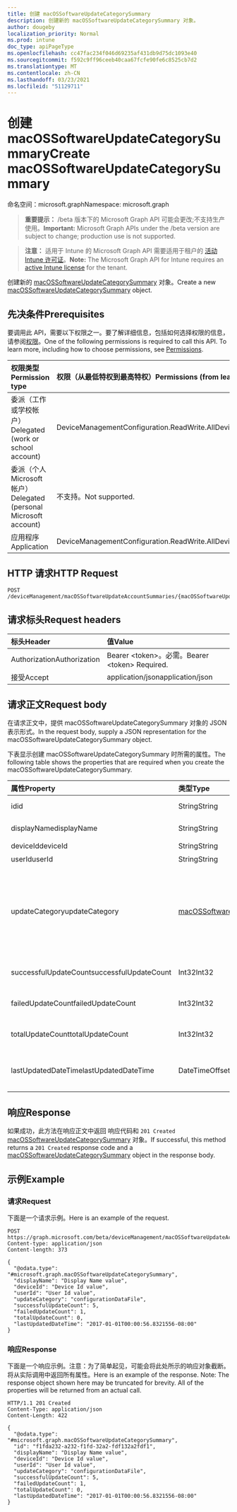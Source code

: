 ```yaml
---
title: 创建 macOSSoftwareUpdateCategorySummary
description: 创建新的 macOSSoftwareUpdateCategorySummary 对象。
author: dougeby
localization_priority: Normal
ms.prod: intune
doc_type: apiPageType
ms.openlocfilehash: cc47fac234f046d69235af431db9d75dc1093e40
ms.sourcegitcommit: f592c9ff96ceeb40caa67fcfe90fe6c8525cb7d2
ms.translationtype: MT
ms.contentlocale: zh-CN
ms.lasthandoff: 03/23/2021
ms.locfileid: "51129711"
---
```

# <a name="create-macossoftwareupdatecategorysummary"></a><span data-ttu-id="c272d-103">创建 macOSSoftwareUpdateCategorySummary</span><span class="sxs-lookup"><span data-stu-id="c272d-103">Create macOSSoftwareUpdateCategorySummary</span></span>

<span data-ttu-id="c272d-104">命名空间：microsoft.graph</span><span class="sxs-lookup"><span data-stu-id="c272d-104">Namespace: microsoft.graph</span></span>

> <span data-ttu-id="c272d-105">**重要提示：** /beta 版本下的 Microsoft Graph API 可能会更改;不支持生产使用。</span><span class="sxs-lookup"><span data-stu-id="c272d-105">**Important:** Microsoft Graph APIs under the /beta version are subject to change; production use is not supported.</span></span>

> <span data-ttu-id="c272d-106">**注意：** 适用于 Intune 的 Microsoft Graph API 需要适用于租户的 [活动 Intune 许可证](https://go.microsoft.com/fwlink/?linkid=839381)。</span><span class="sxs-lookup"><span data-stu-id="c272d-106">**Note:** The Microsoft Graph API for Intune requires an [active Intune license](https://go.microsoft.com/fwlink/?linkid=839381) for the tenant.</span></span>

<span data-ttu-id="c272d-107">创建新的 [macOSSoftwareUpdateCategorySummary](../resources/intune-deviceconfig-macossoftwareupdatecategorysummary.md) 对象。</span><span class="sxs-lookup"><span data-stu-id="c272d-107">Create a new [macOSSoftwareUpdateCategorySummary](../resources/intune-deviceconfig-macossoftwareupdatecategorysummary.md) object.</span></span>

## <a name="prerequisites"></a><span data-ttu-id="c272d-108">先决条件</span><span class="sxs-lookup"><span data-stu-id="c272d-108">Prerequisites</span></span>
<span data-ttu-id="c272d-p101">要调用此 API，需要以下权限之一。要了解详细信息，包括如何选择权限的信息，请参阅[权限](/graph/permissions-reference)。</span><span class="sxs-lookup"><span data-stu-id="c272d-p101">One of the following permissions is required to call this API. To learn more, including how to choose permissions, see [Permissions](/graph/permissions-reference).</span></span>

|<span data-ttu-id="c272d-111">权限类型</span><span class="sxs-lookup"><span data-stu-id="c272d-111">Permission type</span></span>|<span data-ttu-id="c272d-112">权限（从最低特权到最高特权）</span><span class="sxs-lookup"><span data-stu-id="c272d-112">Permissions (from least to most privileged)</span></span>|
|:---|:---|
|<span data-ttu-id="c272d-113">委派（工作或学校帐户）</span><span class="sxs-lookup"><span data-stu-id="c272d-113">Delegated (work or school account)</span></span>|<span data-ttu-id="c272d-114">DeviceManagementConfiguration.ReadWrite.All</span><span class="sxs-lookup"><span data-stu-id="c272d-114">DeviceManagementConfiguration.ReadWrite.All</span></span>|
|<span data-ttu-id="c272d-115">委派（个人 Microsoft 帐户）</span><span class="sxs-lookup"><span data-stu-id="c272d-115">Delegated (personal Microsoft account)</span></span>|<span data-ttu-id="c272d-116">不支持。</span><span class="sxs-lookup"><span data-stu-id="c272d-116">Not supported.</span></span>|
|<span data-ttu-id="c272d-117">应用程序</span><span class="sxs-lookup"><span data-stu-id="c272d-117">Application</span></span>|<span data-ttu-id="c272d-118">DeviceManagementConfiguration.ReadWrite.All</span><span class="sxs-lookup"><span data-stu-id="c272d-118">DeviceManagementConfiguration.ReadWrite.All</span></span>|

## <a name="http-request"></a><span data-ttu-id="c272d-119">HTTP 请求</span><span class="sxs-lookup"><span data-stu-id="c272d-119">HTTP Request</span></span>
<!-- {
  "blockType": "ignored"
}
-->
``` http
POST /deviceManagement/macOSSoftwareUpdateAccountSummaries/{macOSSoftwareUpdateAccountSummaryId}/categorySummaries
```

## <a name="request-headers"></a><span data-ttu-id="c272d-120">请求标头</span><span class="sxs-lookup"><span data-stu-id="c272d-120">Request headers</span></span>
|<span data-ttu-id="c272d-121">标头</span><span class="sxs-lookup"><span data-stu-id="c272d-121">Header</span></span>|<span data-ttu-id="c272d-122">值</span><span class="sxs-lookup"><span data-stu-id="c272d-122">Value</span></span>|
|:---|:---|
|<span data-ttu-id="c272d-123">Authorization</span><span class="sxs-lookup"><span data-stu-id="c272d-123">Authorization</span></span>|<span data-ttu-id="c272d-124">Bearer &lt;token&gt;。必需。</span><span class="sxs-lookup"><span data-stu-id="c272d-124">Bearer &lt;token&gt; Required.</span></span>|
|<span data-ttu-id="c272d-125">接受</span><span class="sxs-lookup"><span data-stu-id="c272d-125">Accept</span></span>|<span data-ttu-id="c272d-126">application/json</span><span class="sxs-lookup"><span data-stu-id="c272d-126">application/json</span></span>|

## <a name="request-body"></a><span data-ttu-id="c272d-127">请求正文</span><span class="sxs-lookup"><span data-stu-id="c272d-127">Request body</span></span>
<span data-ttu-id="c272d-128">在请求正文中，提供 macOSSoftwareUpdateCategorySummary 对象的 JSON 表示形式。</span><span class="sxs-lookup"><span data-stu-id="c272d-128">In the request body, supply a JSON representation for the macOSSoftwareUpdateCategorySummary object.</span></span>

<span data-ttu-id="c272d-129">下表显示创建 macOSSoftwareUpdateCategorySummary 时所需的属性。</span><span class="sxs-lookup"><span data-stu-id="c272d-129">The following table shows the properties that are required when you create the macOSSoftwareUpdateCategorySummary.</span></span>

|<span data-ttu-id="c272d-130">属性</span><span class="sxs-lookup"><span data-stu-id="c272d-130">Property</span></span>|<span data-ttu-id="c272d-131">类型</span><span class="sxs-lookup"><span data-stu-id="c272d-131">Type</span></span>|<span data-ttu-id="c272d-132">说明</span><span class="sxs-lookup"><span data-stu-id="c272d-132">Description</span></span>|
|:---|:---|:---|
|<span data-ttu-id="c272d-133">id</span><span class="sxs-lookup"><span data-stu-id="c272d-133">id</span></span>|<span data-ttu-id="c272d-134">String</span><span class="sxs-lookup"><span data-stu-id="c272d-134">String</span></span>|<span data-ttu-id="c272d-135">实体的键。</span><span class="sxs-lookup"><span data-stu-id="c272d-135">Key of the entity.</span></span>|
|<span data-ttu-id="c272d-136">displayName</span><span class="sxs-lookup"><span data-stu-id="c272d-136">displayName</span></span>|<span data-ttu-id="c272d-137">String</span><span class="sxs-lookup"><span data-stu-id="c272d-137">String</span></span>|<span data-ttu-id="c272d-138">报告的名称</span><span class="sxs-lookup"><span data-stu-id="c272d-138">The name of the report</span></span>|
|<span data-ttu-id="c272d-139">deviceId</span><span class="sxs-lookup"><span data-stu-id="c272d-139">deviceId</span></span>|<span data-ttu-id="c272d-140">String</span><span class="sxs-lookup"><span data-stu-id="c272d-140">String</span></span>|<span data-ttu-id="c272d-141">设备 ID。</span><span class="sxs-lookup"><span data-stu-id="c272d-141">The device ID.</span></span>|
|<span data-ttu-id="c272d-142">userId</span><span class="sxs-lookup"><span data-stu-id="c272d-142">userId</span></span>|<span data-ttu-id="c272d-143">String</span><span class="sxs-lookup"><span data-stu-id="c272d-143">String</span></span>|<span data-ttu-id="c272d-144">用户 ID。</span><span class="sxs-lookup"><span data-stu-id="c272d-144">The user ID.</span></span>|
|<span data-ttu-id="c272d-145">updateCategory</span><span class="sxs-lookup"><span data-stu-id="c272d-145">updateCategory</span></span>|[<span data-ttu-id="c272d-146">macOSSoftwareUpdateCategory</span><span class="sxs-lookup"><span data-stu-id="c272d-146">macOSSoftwareUpdateCategory</span></span>](../resources/intune-deviceconfig-macossoftwareupdatecategory.md)|<span data-ttu-id="c272d-147">软件更新类型。</span><span class="sxs-lookup"><span data-stu-id="c272d-147">Software update type.</span></span> <span data-ttu-id="c272d-148">可取值为：`critical`、`configurationDataFile`、`firmware`、`other`。</span><span class="sxs-lookup"><span data-stu-id="c272d-148">Possible values are: `critical`, `configurationDataFile`, `firmware`, `other`.</span></span>|
|<span data-ttu-id="c272d-149">successfulUpdateCount</span><span class="sxs-lookup"><span data-stu-id="c272d-149">successfulUpdateCount</span></span>|<span data-ttu-id="c272d-150">Int32</span><span class="sxs-lookup"><span data-stu-id="c272d-150">Int32</span></span>|<span data-ttu-id="c272d-151">设备上成功更新的数量</span><span class="sxs-lookup"><span data-stu-id="c272d-151">Number of successful updates on the device</span></span>|
|<span data-ttu-id="c272d-152">failedUpdateCount</span><span class="sxs-lookup"><span data-stu-id="c272d-152">failedUpdateCount</span></span>|<span data-ttu-id="c272d-153">Int32</span><span class="sxs-lookup"><span data-stu-id="c272d-153">Int32</span></span>|<span data-ttu-id="c272d-154">设备上失败的更新数</span><span class="sxs-lookup"><span data-stu-id="c272d-154">Number of failed updates on the device</span></span>|
|<span data-ttu-id="c272d-155">totalUpdateCount</span><span class="sxs-lookup"><span data-stu-id="c272d-155">totalUpdateCount</span></span>|<span data-ttu-id="c272d-156">Int32</span><span class="sxs-lookup"><span data-stu-id="c272d-156">Int32</span></span>|<span data-ttu-id="c272d-157">设备上的总更新数</span><span class="sxs-lookup"><span data-stu-id="c272d-157">Number of total updates on the device</span></span>|
|<span data-ttu-id="c272d-158">lastUpdatedDateTime</span><span class="sxs-lookup"><span data-stu-id="c272d-158">lastUpdatedDateTime</span></span>|<span data-ttu-id="c272d-159">DateTimeOffset</span><span class="sxs-lookup"><span data-stu-id="c272d-159">DateTimeOffset</span></span>|<span data-ttu-id="c272d-160">上次更新此设备的报告的日期时间。</span><span class="sxs-lookup"><span data-stu-id="c272d-160">Last date time the report for this device was updated.</span></span>|



## <a name="response"></a><span data-ttu-id="c272d-161">响应</span><span class="sxs-lookup"><span data-stu-id="c272d-161">Response</span></span>
<span data-ttu-id="c272d-162">如果成功，此方法在响应正文中返回 响应代码和 `201 Created` [macOSSoftwareUpdateCategorySummary](../resources/intune-deviceconfig-macossoftwareupdatecategorysummary.md) 对象。</span><span class="sxs-lookup"><span data-stu-id="c272d-162">If successful, this method returns a `201 Created` response code and a [macOSSoftwareUpdateCategorySummary](../resources/intune-deviceconfig-macossoftwareupdatecategorysummary.md) object in the response body.</span></span>

## <a name="example"></a><span data-ttu-id="c272d-163">示例</span><span class="sxs-lookup"><span data-stu-id="c272d-163">Example</span></span>

### <a name="request"></a><span data-ttu-id="c272d-164">请求</span><span class="sxs-lookup"><span data-stu-id="c272d-164">Request</span></span>
<span data-ttu-id="c272d-165">下面是一个请求示例。</span><span class="sxs-lookup"><span data-stu-id="c272d-165">Here is an example of the request.</span></span>
``` http
POST https://graph.microsoft.com/beta/deviceManagement/macOSSoftwareUpdateAccountSummaries/{macOSSoftwareUpdateAccountSummaryId}/categorySummaries
Content-type: application/json
Content-length: 373

{
  "@odata.type": "#microsoft.graph.macOSSoftwareUpdateCategorySummary",
  "displayName": "Display Name value",
  "deviceId": "Device Id value",
  "userId": "User Id value",
  "updateCategory": "configurationDataFile",
  "successfulUpdateCount": 5,
  "failedUpdateCount": 1,
  "totalUpdateCount": 0,
  "lastUpdatedDateTime": "2017-01-01T00:00:56.8321556-08:00"
}
```

### <a name="response"></a><span data-ttu-id="c272d-166">响应</span><span class="sxs-lookup"><span data-stu-id="c272d-166">Response</span></span>
<span data-ttu-id="c272d-p103">下面是一个响应示例。注意：为了简单起见，可能会将此处所示的响应对象截断。将从实际调用中返回所有属性。</span><span class="sxs-lookup"><span data-stu-id="c272d-p103">Here is an example of the response. Note: The response object shown here may be truncated for brevity. All of the properties will be returned from an actual call.</span></span>
``` http
HTTP/1.1 201 Created
Content-Type: application/json
Content-Length: 422

{
  "@odata.type": "#microsoft.graph.macOSSoftwareUpdateCategorySummary",
  "id": "f1fda232-a232-f1fd-32a2-fdf132a2fdf1",
  "displayName": "Display Name value",
  "deviceId": "Device Id value",
  "userId": "User Id value",
  "updateCategory": "configurationDataFile",
  "successfulUpdateCount": 5,
  "failedUpdateCount": 1,
  "totalUpdateCount": 0,
  "lastUpdatedDateTime": "2017-01-01T00:00:56.8321556-08:00"
}
```




